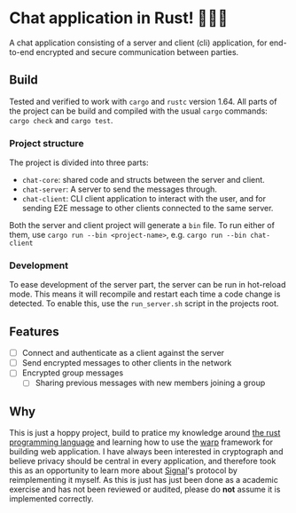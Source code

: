 # Chat application in Rust! 🚀🚀🚀

A chat application consisting of a server and client (cli) application, for end-to-end encrypted and secure communication between parties.


## Build

Tested and verified to work with `cargo` and `rustc` version 1.64.
All parts of the project can be build and compiled with the usual `cargo` commands: `cargo check` and `cargo test`.

### Project structure

The project is divided into three parts:

- `chat-core`: shared code and structs between the server and client.
- `chat-server`: A server to send the messages through.
- `chat-client`: CLI client application to interact with the user, and for sending E2E message to other clients connected to the same server.

Both the server and client project will generate a `bin` file.
To run either of them, use `cargo run --bin <project-name>`, e.g. `cargo run --bin chat-client`

### Development

To ease development of the server part, the server can be run in hot-reload mode.
This means it will recompile and restart each time a code change is detected.
To enable this, use the `run_server.sh` script in the projects root.

## Features

- [ ] Connect and authenticate as a client against the server
- [ ] Send encrypted messages to other clients in the network
- [ ] Encrypted group messages
    - [ ] Sharing previous messages with new members joining a group

## Why

This is just a hoppy project, build to pratice my knowledge around [the rust programming language](https://rust-lang.org) and learning how to use the [warp](https://github.com/seanmonstar/warp) framework for building web application.
I have always been interested in cryptograph and believe privacy should be central in every application, and therefore took this as an opportunity to learn more about [Signal](https://www.signal.org/docs/)'s protocol by reimplementing it myself.
As this is just has just been done as a academic exercise and has not been reviewed or audited, please do **not** assume it is implemented correctly.
